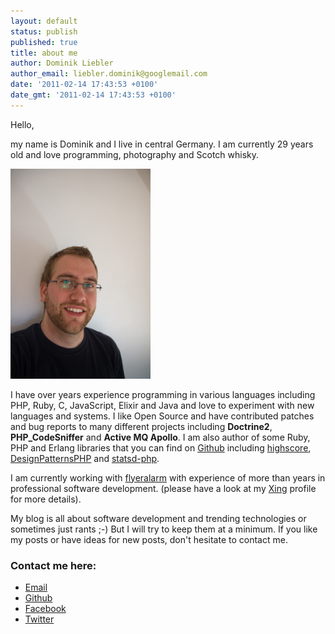 ```yaml
---
layout: default
status: publish
published: true
title: about me
author: Dominik Liebler
author_email: liebler.dominik@googlemail.com
date: '2011-02-14 17:43:53 +0100'
date_gmt: '2011-02-14 17:43:53 +0100'
---
```

<p>Hello,</p>
<p>my name is Dominik and I live in central Germany. I am currently 29 years old and love programming, photography and Scotch whisky.</p>
<p><a href="IMG_7638.jpg"><img title="Dominik Liebler" alt="" src="../images/IMG_7638.jpg" width="224" height="336" /></a></p>
<p>I have over <script type="text/javascript">var year = new Date().getFullYear(); year -= 2006; document.write(year);</script> years experience programming in various languages including PHP, Ruby, C, JavaScript, Elixir and Java and love to experiment with new languages and systems. I like Open Source and have contributed patches and bug reports to many different projects including <strong>Doctrine2</strong>, <strong>PHP_CodeSniffer</strong> and <strong>Active MQ Apollo</strong>. I am also author of some Ruby, PHP and Erlang libraries that you can find on <a href="https://github.com/domnikl" target="_blank">Github</a> including <a href="https://github.com/domnikl/highscore" target="_blank">highscore</a>, <a href="https://github.com/domnikl/DesignPatternsPHP" target="_blank">DesignPatternsPHP</a> and <a href="https://github.com/domnikl/statsd-php" target="_blank">statsd-php</a>.</p>
<p>I am currently working with <a href="http://www.flyeralarm.com" target="_blank">flyeralarm</a> with experience of more than <script type="text/javascript">var year = new Date().getFullYear(); year -= 2006; document.write(year);</script> years in professional software development. (please have a look at my <a href="https://www.xing.com/profile/Dominik_Liebler" target="_blank">Xing</a> profile for more details).</p>
<p>My blog is all about software development and trending technologies or sometimes just rants ;-) But I will try to keep them at a minimum. If you like my posts or have ideas for new posts, don't hesitate to contact me.</p>
<h3>Contact me here:</h3>
<ul>
	<li><a href="mailto:liebler.dominik@gmail.com">Email</a></li>
	<li><a href="https://github.com/domnikl" target="_blank">Github</a></li>
	<li><a href="http://www.facebook.com/profile.php?id=100000276778047" target="_blank">Facebook</a></li>
	<li><a href="http://twitter.com/#!/domnikl" target="_blank">Twitter</a></li>
</ul>
